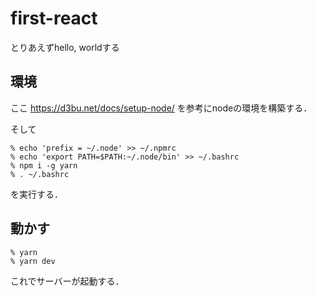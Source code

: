# first-react

とりあえずhello, worldする

## 環境

ここ https://d3bu.net/docs/setup-node/ を参考にnodeの環境を構築する．

そして

```
% echo 'prefix = ~/.node' >> ~/.npmrc
% echo 'export PATH=$PATH:~/.node/bin' >> ~/.bashrc
% npm i -g yarn
% . ~/.bashrc
```

を実行する．

## 動かす

```
% yarn
% yarn dev
```

これでサーバーが起動する．
